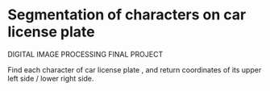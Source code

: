# Segmentation of characters on car license plate
 DIGITAL IMAGE PROCESSING FINAL PROJECT

Find each character of car license plate , and return coordinates of its upper left side / lower right side.
